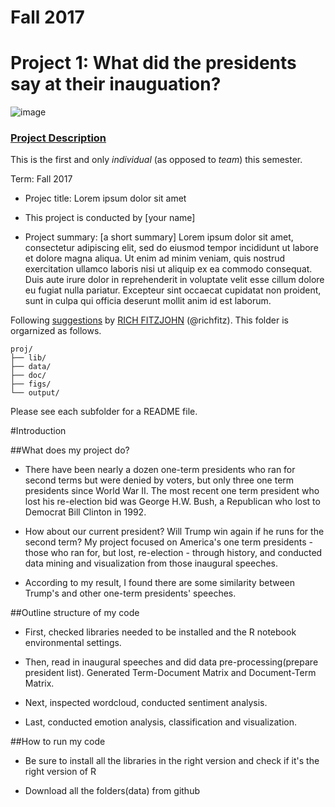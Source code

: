 # Fall 2017
# Project 1: What did the presidents say at their inauguation?

![image](figs/title.jpg)

### [Project Description](doc/)
This is the first and only *individual* (as opposed to *team*) this semester. 

Term: Fall 2017

+ Projec title: Lorem ipsum dolor sit amet
+ This project is conducted by [your name]

+ Project summary: [a short summary] Lorem ipsum dolor sit amet, consectetur adipiscing elit, sed do eiusmod tempor incididunt ut labore et dolore magna aliqua. Ut enim ad minim veniam, quis nostrud exercitation ullamco laboris nisi ut aliquip ex ea commodo consequat. Duis aute irure dolor in reprehenderit in voluptate velit esse cillum dolore eu fugiat nulla pariatur. Excepteur sint occaecat cupidatat non proident, sunt in culpa qui officia deserunt mollit anim id est laborum.

Following [suggestions](http://nicercode.github.io/blog/2013-04-05-projects/) by [RICH FITZJOHN](http://nicercode.github.io/about/#Team) (@richfitz). This folder is orgarnized as follows.

```
proj/
├── lib/
├── data/
├── doc/
├── figs/
└── output/
```

Please see each subfolder for a README file.

#Introduction

##What does my project do?

- There have been nearly a dozen one-term presidents who ran for second terms but were denied by voters, but only three one term presidents since World War II. The most recent one term president who lost his re-election bid was George H.W. Bush, a Republican who lost to Democrat Bill Clinton in 1992.

- How about our current president? Will Trump win again if he runs for the second term? My project focused on America's one term presidents - those who ran for, but lost, re-election - through history, and conducted data mining and visualization from those inaugural speeches.

- According to my result, I found there are some similarity between Trump's and other one-term presidents' speeches.

##Outline structure of my code

- First, checked libraries needed to be installed and the R notebook environmental settings.

- Then, read in inaugural speeches and did data pre-processing(prepare president list). Generated Term-Document Matrix and Document-Term Matrix.

- Next, inspected wordcloud, conducted sentiment analysis.

- Last, conducted emotion analysis, classification and visualization.

##How to run my code

- Be sure to install all the libraries in the right version and check if it's the right version of R

- Download all the folders(data) from github
